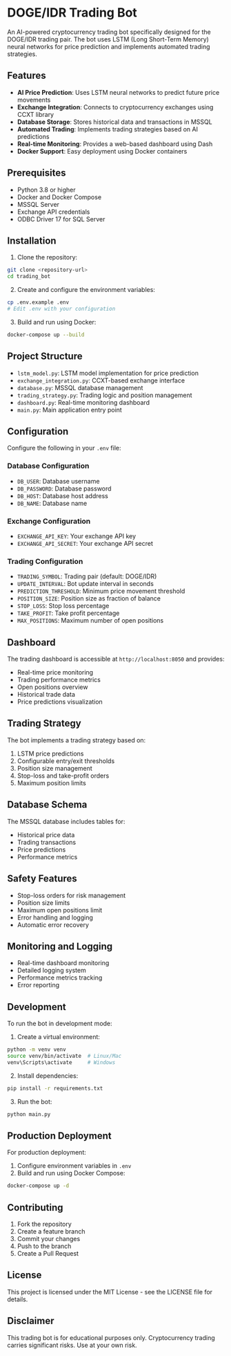 # DOGE/IDR Trading Bot

An AI-powered cryptocurrency trading bot specifically designed for the DOGE/IDR trading pair. The bot uses LSTM (Long Short-Term Memory) neural networks for price prediction and implements automated trading strategies.

## Features

- **AI Price Prediction**: Uses LSTM neural networks to predict future price movements
- **Exchange Integration**: Connects to cryptocurrency exchanges using CCXT library
- **Database Storage**: Stores historical data and transactions in MSSQL
- **Automated Trading**: Implements trading strategies based on AI predictions
- **Real-time Monitoring**: Provides a web-based dashboard using Dash
- **Docker Support**: Easy deployment using Docker containers

## Prerequisites

- Python 3.8 or higher
- Docker and Docker Compose
- MSSQL Server
- Exchange API credentials
- ODBC Driver 17 for SQL Server

## Installation

1. Clone the repository:
```bash
git clone <repository-url>
cd trading_bot
```

2. Create and configure the environment variables:
```bash
cp .env.example .env
# Edit .env with your configuration
```

3. Build and run using Docker:
```bash
docker-compose up --build
```

## Project Structure

- `lstm_model.py`: LSTM model implementation for price prediction
- `exchange_integration.py`: CCXT-based exchange interface
- `database.py`: MSSQL database management
- `trading_strategy.py`: Trading logic and position management
- `dashboard.py`: Real-time monitoring dashboard
- `main.py`: Main application entry point

## Configuration

Configure the following in your `.env` file:

### Database Configuration
- `DB_USER`: Database username
- `DB_PASSWORD`: Database password
- `DB_HOST`: Database host address
- `DB_NAME`: Database name

### Exchange Configuration
- `EXCHANGE_API_KEY`: Your exchange API key
- `EXCHANGE_API_SECRET`: Your exchange API secret

### Trading Configuration
- `TRADING_SYMBOL`: Trading pair (default: DOGE/IDR)
- `UPDATE_INTERVAL`: Bot update interval in seconds
- `PREDICTION_THRESHOLD`: Minimum price movement threshold
- `POSITION_SIZE`: Position size as fraction of balance
- `STOP_LOSS`: Stop loss percentage
- `TAKE_PROFIT`: Take profit percentage
- `MAX_POSITIONS`: Maximum number of open positions

## Dashboard

The trading dashboard is accessible at `http://localhost:8050` and provides:

- Real-time price monitoring
- Trading performance metrics
- Open positions overview
- Historical trade data
- Price predictions visualization

## Trading Strategy

The bot implements a trading strategy based on:

1. LSTM price predictions
2. Configurable entry/exit thresholds
3. Position size management
4. Stop-loss and take-profit orders
5. Maximum position limits

## Database Schema

The MSSQL database includes tables for:

- Historical price data
- Trading transactions
- Price predictions
- Performance metrics

## Safety Features

- Stop-loss orders for risk management
- Position size limits
- Maximum open positions limit
- Error handling and logging
- Automatic error recovery

## Monitoring and Logging

- Real-time dashboard monitoring
- Detailed logging system
- Performance metrics tracking
- Error reporting

## Development

To run the bot in development mode:

1. Create a virtual environment:
```bash
python -m venv venv
source venv/bin/activate  # Linux/Mac
venv\Scripts\activate     # Windows
```

2. Install dependencies:
```bash
pip install -r requirements.txt
```

3. Run the bot:
```bash
python main.py
```

## Production Deployment

For production deployment:

1. Configure environment variables in `.env`
2. Build and run using Docker Compose:
```bash
docker-compose up -d
```

## Contributing

1. Fork the repository
2. Create a feature branch
3. Commit your changes
4. Push to the branch
5. Create a Pull Request

## License

This project is licensed under the MIT License - see the LICENSE file for details.

## Disclaimer

This trading bot is for educational purposes only. Cryptocurrency trading carries significant risks. Use at your own risk.
